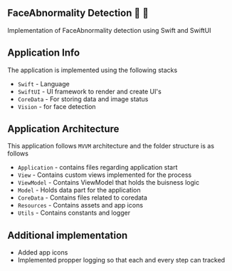 ## FaceAbnormality Detection :tada: :rocket:

Implementation of FaceAbnormality detection using Swift and SwiftUI

## Application Info
The application is implemented using the following stacks
- `Swift` - Language
- `SwiftUI` - UI framework to render and create UI's
- `CoreData` - For storing data and image status
- `Vision` - for face detection

## Application Architecture
This application follows `MVVM` architecture and the folder structure is as follows
- `Application` - contains files regarding application start
- `View` - Contains custom views implemented for the process
- `ViewModel` - Contains ViewModel that holds the buisness logic
- `Model` - Holds data part for the application
- `CoreData` - Contains files related to coredata
- `Resources` - Contains assets and app icons
- `Utils` - Contains constants and logger


## Additional implementation
- Added app icons
- Implemented propper logging so that each and every step can tracked
